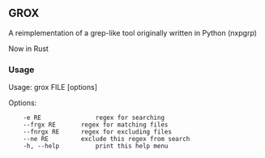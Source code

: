 ## GROX ##

A reimplementation of a grep-like tool originally written
in Python (nxpgrp)

Now in Rust

### Usage ###

Usage: grox FILE [options]


Options:
```
    -e RE               regex for searching
    --frgx RE       regex for matching files
    --fnrgx RE      regex for excluding files
    --ne RE         exclude this regex from search
    -h, --help          print this help menu
```
